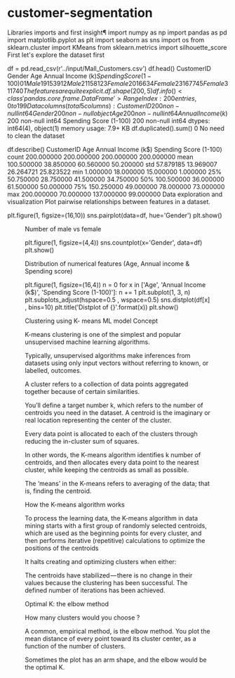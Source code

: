 # customer-segmentation
Libraries imports and first insight¶
import numpy as np
import pandas as pd
import matplotlib.pyplot as plt
import seaborn as sns
import os
from sklearn.cluster import KMeans
from sklearn.metrics import silhouette_score
First let's explore the dataset first

df = pd.read_csv(r'../input/Mall_Customers.csv')
df.head()
CustomerID	Gender	Age	Annual Income (k$)	Spending Score (1-100)
0	1	Male	19	15	39
1	2	Male	21	15	81
2	3	Female	20	16	6
3	4	Female	23	16	77
4	5	Female	31	17	40
The features are quite explicit.
df.shape
(200, 5)
df.info()
<class 'pandas.core.frame.DataFrame'>
RangeIndex: 200 entries, 0 to 199
Data columns (total 5 columns):
CustomerID                200 non-null int64
Gender                    200 non-null object
Age                       200 non-null int64
Annual Income (k$)        200 non-null int64
Spending Score (1-100)    200 non-null int64
dtypes: int64(4), object(1)
memory usage: 7.9+ KB
df.duplicated().sum()
0
No need to clean the dataset

df.describe()
CustomerID	Age	Annual Income (k$)	Spending Score (1-100)
count	200.000000	200.000000	200.000000	200.000000
mean	100.500000	38.850000	60.560000	50.200000
std	57.879185	13.969007	26.264721	25.823522
min	1.000000	18.000000	15.000000	1.000000
25%	50.750000	28.750000	41.500000	34.750000
50%	100.500000	36.000000	61.500000	50.000000
75%	150.250000	49.000000	78.000000	73.000000
max	200.000000	70.000000	137.000000	99.000000
Data exploration and visualization
Plot pairwise relationships between features in a dataset.

plt.figure(1, figsize=(16,10))
sns.pairplot(data=df, hue='Gender')
plt.show()
<Figure size 1152x720 with 0 Axes>

Number of male vs female

plt.figure(1, figsize=(4,4))
sns.countplot(x='Gender', data=df)
plt.show()

Distribution of numerical features (Age, Annual income & Spending score)

plt.figure(1, figsize=(16,4))
n = 0 
for x in ['Age', 'Annual Income (k$)', 'Spending Score (1-100)']:
    n += 1
    plt.subplot(1, 3, n)
    plt.subplots_adjust(hspace=0.5 , wspace=0.5)
    sns.distplot(df[x] , bins=10)
    plt.title('Distplot of {}'.format(x))
plt.show()

Clustering using K- means
ML model
Concept

K-means clustering is one of the simplest and popular unsupervised machine learning algorithms.

Typically, unsupervised algorithms make inferences from datasets using only input vectors without referring to known, or labelled, outcomes.

A cluster refers to a collection of data points aggregated together because of certain similarities.

You’ll define a target number k, which refers to the number of centroids you need in the dataset. A centroid is the imaginary or real location representing the center of the cluster.

Every data point is allocated to each of the clusters through reducing the in-cluster sum of squares.

In other words, the K-means algorithm identifies k number of centroids, and then allocates every data point to the nearest cluster, while keeping the centroids as small as possible.

The ‘means’ in the K-means refers to averaging of the data; that is, finding the centroid.

How the K-means algorithm works

To process the learning data, the K-means algorithm in data mining starts with a first group of randomly selected centroids, which are used as the beginning points for every cluster, and then performs iterative (repetitive) calculations to optimize the positions of the centroids

It halts creating and optimizing clusters when either:

The centroids have stabilized — there is no change in their values because the clustering has been successful. The defined number of iterations has been achieved.

Optimal K: the elbow method

How many clusters would you choose ?

A common, empirical method, is the elbow method. You plot the mean distance of every point toward its cluster center, as a function of the number of clusters.

Sometimes the plot has an arm shape, and the elbow would be the optimal K.

